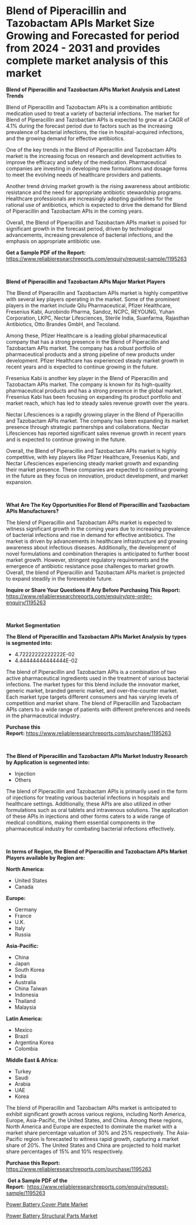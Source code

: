 <p><h1>Blend of Piperacillin and Tazobactam APIs Market Size Growing and Forecasted for period from 2024 - 2031 and provides complete market analysis of this market</h1></p><p><strong>Blend of Piperacillin and Tazobactam APIs Market Analysis and Latest Trends</strong></p>
<p><p>Blend of Piperacillin and Tazobactam APIs is a combination antibiotic medication used to treat a variety of bacterial infections. The market for Blend of Piperacillin and Tazobactam APIs is expected to grow at a CAGR of 4.1% during the forecast period due to factors such as the increasing prevalence of bacterial infections, the rise in hospital-acquired infections, and the growing demand for effective antibiotics.</p><p>One of the key trends in the Blend of Piperacillin and Tazobactam APIs market is the increasing focus on research and development activities to improve the efficacy and safety of the medication. Pharmaceutical companies are investing in developing new formulations and dosage forms to meet the evolving needs of healthcare providers and patients.</p><p>Another trend driving market growth is the rising awareness about antibiotic resistance and the need for appropriate antibiotic stewardship programs. Healthcare professionals are increasingly adopting guidelines for the rational use of antibiotics, which is expected to drive the demand for Blend of Piperacillin and Tazobactam APIs in the coming years.</p><p>Overall, the Blend of Piperacillin and Tazobactam APIs market is poised for significant growth in the forecast period, driven by technological advancements, increasing prevalence of bacterial infections, and the emphasis on appropriate antibiotic use.</p></p>
<p><strong>Get a Sample PDF of the Report:&nbsp;</strong> <a href="https://www.reliableresearchreports.com/enquiry/request-sample/1195263">https://www.reliableresearchreports.com/enquiry/request-sample/1195263</a></p>
<p>&nbsp;</p>
<p><strong>Blend of Piperacillin and Tazobactam APIs Major Market Players</strong></p>
<p><p>The Blend of Piperacillin and Tazobactam APIs market is highly competitive with several key players operating in the market. Some of the prominent players in the market include Qilu Pharmaceutical, Pfizer Healthcare, Fresenius Kabi, Aurobindo Pharma, Sandoz, NCPC, REYOUNG, Yuhan Corporation, LKPC, Nectar Lifesciences, Sterile India, Suanfarma, Rajasthan Antibiotics, Otto Brandes GmbH, and Tecoland.</p><p>Among these, Pfizer Healthcare is a leading global pharmaceutical company that has a strong presence in the Blend of Piperacillin and Tazobactam APIs market. The company has a robust portfolio of pharmaceutical products and a strong pipeline of new products under development. Pfizer Healthcare has experienced steady market growth in recent years and is expected to continue growing in the future.</p><p>Fresenius Kabi is another key player in the Blend of Piperacillin and Tazobactam APIs market. The company is known for its high-quality pharmaceutical products and has a strong presence in the global market. Fresenius Kabi has been focusing on expanding its product portfolio and market reach, which has led to steady sales revenue growth over the years.</p><p>Nectar Lifesciences is a rapidly growing player in the Blend of Piperacillin and Tazobactam APIs market. The company has been expanding its market presence through strategic partnerships and collaborations. Nectar Lifesciences has reported significant sales revenue growth in recent years and is expected to continue growing in the future.</p><p>Overall, the Blend of Piperacillin and Tazobactam APIs market is highly competitive, with key players like Pfizer Healthcare, Fresenius Kabi, and Nectar Lifesciences experiencing steady market growth and expanding their market presence. These companies are expected to continue growing in the future as they focus on innovation, product development, and market expansion.</p></p>
<p>&nbsp;</p>
<p><strong>What Are The Key Opportunities For Blend of Piperacillin and Tazobactam APIs Manufacturers?</strong></p>
<p><p>The blend of Piperacillin and Tazobactam APIs market is expected to witness significant growth in the coming years due to increasing prevalence of bacterial infections and rise in demand for effective antibiotics. The market is driven by advancements in healthcare infrastructure and growing awareness about infectious diseases. Additionally, the development of novel formulations and combination therapies is anticipated to further boost market growth. However, stringent regulatory requirements and the emergence of antibiotic resistance pose challenges to market growth. Overall, the blend of Piperacillin and Tazobactam APIs market is projected to expand steadily in the foreseeable future.</p></p>
<p><strong>Inquire or Share Your Questions If Any Before Purchasing This Report:</strong> <a href="https://www.reliableresearchreports.com/enquiry/pre-order-enquiry/1195263">https://www.reliableresearchreports.com/enquiry/pre-order-enquiry/1195263</a></p>
<p>&nbsp;</p>
<p><strong>Market Segmentation</strong></p>
<p><strong>The Blend of Piperacillin and Tazobactam APIs Market Analysis by types is segmented into:</strong></p>
<p><ul><li>4.72222222222222E-02</li><li>4.44444444444444E-02</li></ul></p>
<p><p>The blend of Piperacillin and Tazobactam APIs is a combination of two active pharmaceutical ingredients used in the treatment of various bacterial infections. The market types for this blend include the innovator market, generic market, branded generic market, and over-the-counter market. Each market type targets different consumers and has varying levels of competition and market share. The blend of Piperacillin and Tazobactam APIs caters to a wide range of patients with different preferences and needs in the pharmaceutical industry.</p></p>
<p><strong>Purchase this Report:&nbsp;</strong><a href="https://www.reliableresearchreports.com/purchase/1195263">https://www.reliableresearchreports.com/purchase/1195263</a></p>
<p>&nbsp;</p>
<p><strong>The Blend of Piperacillin and Tazobactam APIs Market Industry Research by Application is segmented into:</strong></p>
<p><ul><li>Injection</li><li>Others</li></ul></p>
<p><p>The blend of Piperacillin and Tazobactam APIs is primarily used in the form of injections for treating various bacterial infections in hospitals and healthcare settings. Additionally, these APIs are also utilized in other formulations such as oral tablets and intravenous solutions. The application of these APIs in injections and other forms caters to a wide range of medical conditions, making them essential components in the pharmaceutical industry for combating bacterial infections effectively.</p></p>
<p>&nbsp;</p>
<p><strong>In terms of Region, the Blend of Piperacillin and Tazobactam APIs Market Players available by Region are:</strong></p>
<p>
    <p> <strong> North America: </strong>
        <ul>
            <li>United States</li>
            <li>Canada</li>
        </ul>
        </p> 
    <p> <strong> Europe: </strong>
        <ul>
            <li>Germany</li>
            <li>France</li>
            <li>U.K.</li>
            <li>Italy</li>
            <li>Russia</li>
        </ul>
        </p> 
    <p> <strong> Asia-Pacific: </strong>
        <ul>
            <li>China</li>
            <li>Japan</li>
            <li>South Korea</li>
            <li>India</li>
            <li>Australia</li>
            <li>China Taiwan</li>
            <li>Indonesia</li>
            <li>Thailand</li>
            <li>Malaysia</li>
        </ul>
        </p> 
    <p> <strong> Latin America: </strong>
        <ul>
            <li>Mexico</li>
            <li>Brazil</li>
            <li>Argentina Korea</li>
            <li>Colombia</li>
        </ul>
        </p> 
    <p> <strong> Middle East & Africa: </strong>
        <ul>
            <li>Turkey</li>
            <li>Saudi</li>
            <li>Arabia</li>
            <li>UAE</li>
            <li>Korea</li>
        </ul>
    </p>
    </p>
<p><p>The blend of Piperacillin and Tazobactam APIs market is anticipated to exhibit significant growth across various regions, including North America, Europe, Asia-Pacific, the United States, and China. Among these regions, North America and Europe are expected to dominate the market with a market share percentage valuation of 30% and 25% respectively. The Asia-Pacific region is forecasted to witness rapid growth, capturing a market share of 20%. The United States and China are projected to hold market share percentages of 15% and 10% respectively.</p></p>
<p><strong>Purchase this Report: </strong><a href="https://www.reliableresearchreports.com/purchase/1195263">https://www.reliableresearchreports.com/purchase/1195263</a></p>
<p>&nbsp;<strong>Get a Sample PDF of the Report:&nbsp;&nbsp;</strong><a href="https://www.reliableresearchreports.com/enquiry/request-sample/1195263">https://www.reliableresearchreports.com/enquiry/request-sample/1195263</a></p>
<p><strong></strong></p>
<p><p><a href="https://github.com/ruddyyedelwadw/Market-Research-Report-List-1/blob/main/power-battery-cover-plate-market.md">Power Battery Cover Plate Market</a></p><p><a href="https://github.com/jaidynmorantestelletmjzya/Market-Research-Report-List-1/blob/main/power-battery-structural-parts-market.md">Power Battery Structural Parts Market</a></p></p>